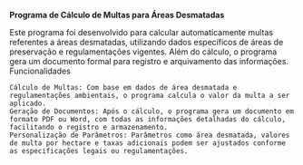 **Programa de Cálculo de Multas para Áreas Desmatadas**

Este programa foi desenvolvido para calcular automaticamente multas referentes a áreas desmatadas, utilizando dados específicos de áreas de preservação e regulamentações vigentes. Além do cálculo, o programa gera um documento formal para registro e arquivamento das informações.
Funcionalidades

    Cálculo de Multas: Com base em dados de área desmatada e regulamentações ambientais, o programa calcula o valor da multa a ser aplicado.
    Geração de Documentos: Após o cálculo, o programa gera um documento em formato PDF ou Word, com todas as informações detalhadas do cálculo, facilitando o registro e armazenamento.
    Personalização de Parâmetros: Parâmetros como área desmatada, valores de multa por hectare e taxas adicionais podem ser ajustados conforme as especificações legais ou regulamentações.
